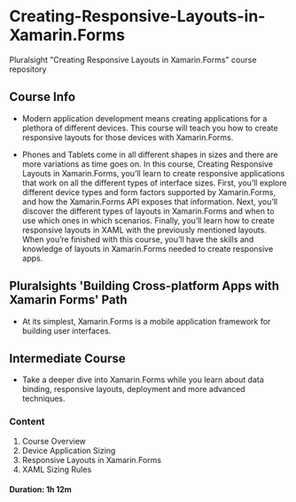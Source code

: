 # Creating-Responsive-Layouts-in-Xamarin.Forms
Pluralsight "Creating Responsive Layouts in Xamarin.Forms" course repository



## Course Info

- Modern application development means creating applications for a plethora of different devices. This course will teach you how to create responsive layouts for those devices with Xamarin.Forms. 

- Phones and Tablets come in all different shapes in sizes and there are more variations as time goes on. In this course, Creating Responsive Layouts in Xamarin.Forms, you’ll learn to create responsive applications that work on all the different types of interface sizes. First, you’ll explore different device types and form factors supported by Xamarin.Forms, and how the Xamarin.Forms API exposes that information. Next, you’ll discover the different types of layouts in Xamarin.Forms and when to use which ones in which scenarios. Finally, you’ll learn how to create responsive layouts in XAML with the previously mentioned layouts. When you’re finished with this course, you’ll have the skills and knowledge of layouts in Xamarin.Forms needed to create responsive apps. 

## Pluralsights 'Building Cross-platform Apps with Xamarin Forms' Path
- At its simplest, Xamarin.Forms is a mobile application framework for building user interfaces.

## Intermediate Course
- Take a deeper dive into Xamarin.Forms while you learn about data binding, responsive layouts, deployment and more advanced techniques.

### Content

1. Course Overview
2. Device Application Sizing
3. Responsive Layouts in Xamarin.Forms
4. XAML Sizing Rules

#### Duration: 1h 12m

